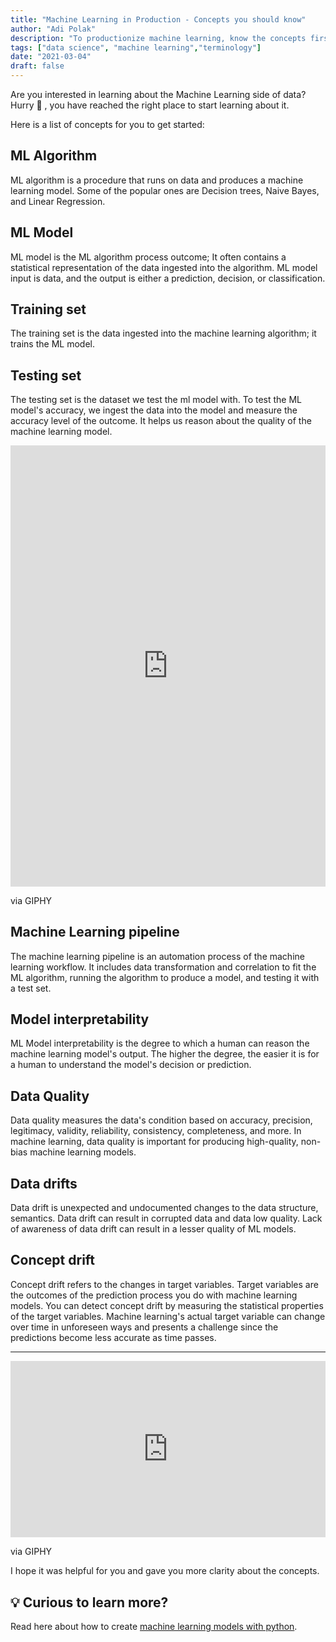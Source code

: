 ```yaml
---
title: "Machine Learning in Production - Concepts you should know"
author: "Adi Polak"
description: "To productionize machine learning, know the concepts first"
tags: ["data science", "machine learning","terminology"]
date: "2021-03-04"
draft: false
---
```




Are you interested in learning about the Machine Learning side of data? Hurry 🎉 , you have reached the right place to start learning about it.

Here is a list of concepts for you to get started:

## ML Algorithm 
ML algorithm is a procedure that runs on data and produces a machine learning model. Some of the popular ones are Decision trees, Naive Bayes, and Linear Regression.

## ML Model
ML model is the ML algorithm process outcome; It often contains a statistical representation of the data ingested into the algorithm. ML model input is data, and the output is either a prediction, decision, or classification.

## Training set
The training set is the data ingested into the machine learning algorithm; it trains the ML model. 

## Testing set
The testing set is the dataset we test the ml model with. To test the ML model's accuracy, we ingest the data into the model and measure the accuracy level of the outcome. It helps us reason about the quality of the machine learning model.

<div style="width:100%;height:0;padding-bottom:140%;position:relative;"><iframe src="https://giphy.com/embed/HUplkVCPY7jTW" width="100%" height="100%" style="position:absolute" frameBorder="0" class="giphy-embed" allowFullScreen></iframe></div><p><a>via GIPHY</a></p>


## Machine Learning pipeline
The machine learning pipeline is an automation process of the machine learning workflow. It includes data transformation and correlation to fit the ML algorithm, running the algorithm to produce a model, and testing it with a test set.

## Model interpretability
ML Model interpretability is the degree to which a human can reason the machine learning model's output. The higher the degree, the easier it is for a human to understand the model's decision or prediction.

## Data Quality
Data quality measures the data's condition based on accuracy, precision, legitimacy, validity, reliability, consistency, completeness, and more. In machine learning, data quality is important for producing high-quality, non-bias machine learning models.

## Data drifts 
Data drift is unexpected and undocumented changes to the data structure, semantics. Data drift can result in corrupted data and data low quality. Lack of awareness of data drift can result in a lesser quality of ML models.

## Concept drift
Concept drift refers to the changes in target variables.
Target variables are the outcomes of the prediction process you do with machine learning models.
You can detect concept drift by measuring the statistical properties of the target variables.
Machine learning's actual target variable can change over time in unforeseen ways and presents a challenge since the predictions become less accurate as time passes.

------------------------------------

<div style="width:100%;height:0;padding-bottom:56%;position:relative;"><iframe src="https://giphy.com/embed/EXFAJtutz5Ig8" width="100%" height="100%" style="position:absolute" frameBorder="0" class="giphy-embed" allowFullScreen></iframe></div><p><a>via GIPHY</a></p>

I hope it was helpful for you and gave you more clarity about the concepts.

## 💡 Curious to learn more?

Read here about how to create [machine learning models with python](https://docs.microsoft.com/en-us/learn/paths/create-machine-learn-models/?WT.mc_id=social-00000-adpolak).
